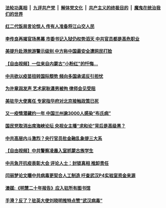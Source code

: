 

####  [法轮功真相](../../../../basic/blob/master/README.md?t=09160631) &nbsp;|&nbsp; [九评共产党](../../../../9ping.md/blob/master/README.md?t=09160631) &nbsp;|&nbsp; [解体党文化](../../../../jtdwh.md/blob/master/README.md?t=09160631)  &nbsp;|&nbsp; [共产主义的终极目的](../../../../gczydzjmd.md/blob/master/README.md?t=09160631) &nbsp;|&nbsp; [魔鬼在统治我们的世界](../../../../mgztzwmdsj.md/blob/master/README.md?t=09160631) 

#### [红二代饭局言论惊人 传有人准备将江山交人民](../pages/soh5/421963.md?t=09160631) 
#### [李传良再揭官场黑幕 市委书记入狱仍权势滔天 中共官员都是高危职业](../pages/soh5/421960.md?t=09160631) 
#### [美提升​​赴港旅游警示级别 中方称中国最安全遭网民打脸](../pages/soh5/421933.md?t=09160631) 
#### [【自由视频】一位来自内蒙古“小粉红”的忏悔...](../pages/soh5/421939.md?t=09160631) 
#### [中共欲以疫苗扭转国际颓势 频向多国承诺反引担忧](../pages/soh5/421900.md?t=09160631) 
#### [为许章润发声 艺术家耿潇男被拘 律师会见受阻](../pages/soh5/421891.md?t=09160631) 
#### [美驻华大使离任 专家指华府对北京接触政策已死](../pages/soh5/421876.md?t=09160631) 
#### [又一疫情潜藏约一年 中国兰州逾3000人感染“布氏病”](../pages/soh5/421879.md?t=09160631) 
#### [国民党取消出席海峡论坛 央视女主播“求和论”背后是高级黑？](../pages/soh5/421867.md?t=09160631) 
#### [中共高层内斗激烈？央行官员批金融乱象提三大系](../pages/soh5/421834.md?t=09160631) 
#### [【自由视频】中共警察凌晨入室抓蒙古族学生](../pages/soh5/421807.md?t=09160631) 
#### [中共急开抗疫表彰大会 评论人士：封锁真相 推卸责任](../pages/soh5/421792.md?t=09160631) 
#### [闫丽梦论文曝中共病毒更契合人工制造 吁查武汉P4实验室资金来源](../pages/soh5/421759.md?t=09160631) 
#### [澳媒:《明慧二十年报告》应入驻所有图书馆](../pages/soh5/421741.md?t=09160631) 
#### [手滑？反了？驻英大使刘晓明推特点赞“武汉病毒”](../pages/soh5/421735.md?t=09160631) 

